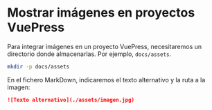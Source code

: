 # Mostrar imágenes en proyectos VuePress

Para integrar imágenes en un proyecto VuePress, necesitaremos un directorio donde almacenarlas. Por ejemplo, `docs/assets`.

``` sh
mkdir -p docs/assets
```

En el fichero MarkDown, indicaremos el texto alternativo y la ruta a la imagen:

``` md
![Texto alternativo](./assets/imagen.jpg)
```
